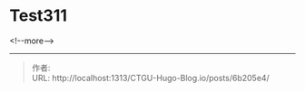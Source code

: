 # Test311


&lt;!--more--&gt;

---

> 作者:   
> URL: http://localhost:1313/CTGU-Hugo-Blog.io/posts/6b205e4/  

